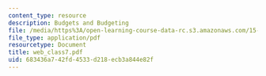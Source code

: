 ```yaml
---
content_type: resource
description: Budgets and Budgeting
file: /media/https%3A/open-learning-course-data-rc.s3.amazonaws.com/15-521-management-accounting-and-control-spring-2003/683436a742fd4533d218ecb3a844e82f_web_class7.pdf
file_type: application/pdf
resourcetype: Document
title: web_class7.pdf
uid: 683436a7-42fd-4533-d218-ecb3a844e82f
---
```

